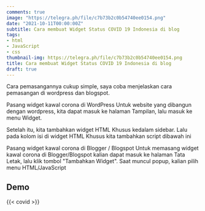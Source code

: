 ```yaml
---
comments: true
image: "https://telegra.ph/file/c7b73b2c0b54740ee0154.png"
date: "2021-10-11T00:00:00Z"
subtitle: Cara membuat Widget Status COVID 19 Indonesia di blog
tags:
- html
- JavaScript
- css
thumbnail-img: https://telegra.ph/file/c7b73b2c0b54740ee0154.png
title: Cara membuat Widget Status COVID 19 Indonesia di blog
draft: true
---
```



Cara pemasangannya cukup simple, saya coba menjelaskan cara pemasangan di wordpress dan blogspot.

Pasang widget kawal corona di WordPress
Untuk website yang dibangun dengan wordpress, kita dapat masuk ke halaman Tampilan, lalu masuk ke menu Widget.


 
Setelah itu, kita tambahkan widget HTML Khusus kedalam sidebar. Lalu pada kolom isi di widget HTML Khusus kita tambahkan script dibawah ini

<script src="https://gist.github.com/MadeWiguna/aee3f012c1880f6b4cb3c5baa7260335.js"></script>



Pasang widget kawal corona di Blogger / Blogspot
Untuk memasang widget kawal corona di Blogger/Blogspot kalian dapat masuk ke halaman Tata Letak, lalu klik tombol "Tambahkan Widget". Saat muncul popup, kalian pilih menu HTML/JavaScript 


<script src="https://gist.github.com/MadeWiguna/aee3f012c1880f6b4cb3c5baa7260335.js"></script>


## Demo
 {{< covid >}}
